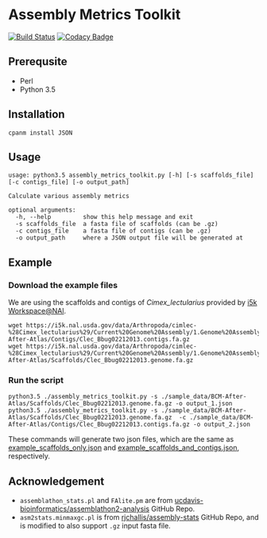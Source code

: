 # Assembly Metrics Toolkit

[![Build Status](https://travis-ci.org/NAL-i5K/Assembly_Metrics_Toolkit.svg?branch=master)](https://travis-ci.org/NAL-i5K/Assembly_Metrics_Toolkit)
[![Codacy Badge](https://api.codacy.com/project/badge/Grade/485c473433484161a68b11ca734ef949)](https://www.codacy.com/app/hsiaoyi0504/Assembly_Metrics_Toolkit?utm_source=github.com&amp;utm_medium=referral&amp;utm_content=hsiaoyi0504/Assembly_Metrics_Toolkit&amp;utm_campaign=Badge_Grade)

## Prerequsite

* Perl
* Python 3.5

## Installation

`cpanm install JSON`

## Usage

``` shell
usage: python3.5 assembly_metrics_toolkit.py [-h] [-s scaffolds_file]
[-c contigs_file] [-o output_path]

Calculate various assembly metrics

optional arguments:
  -h, --help         show this help message and exit
  -s scaffolds_file  a fasta file of scaffolds (can be .gz)
  -c contigs_file    a fasta file of contigs (can be .gz)
  -o output_path     where a JSON output file will be generated at
```

## Example

### Download the example files

We are using the scaffolds and contigs of *Cimex_lectularius* provided by [i5k Workspace@NAl](https://i5k.nal.usda.gov/Cimex_lectularius).

``` shell
wget https://i5k.nal.usda.gov/data/Arthropoda/cimlec-%28Cimex_lectularius%29/Current%20Genome%20Assembly/1.Genome%20Assembly/BCM-After-Atlas/Contigs/Clec_Bbug02212013.contigs.fa.gz
wget https://i5k.nal.usda.gov/data/Arthropoda/cimlec-%28Cimex_lectularius%29/Current%20Genome%20Assembly/1.Genome%20Assembly/BCM-After-Atlas/Scaffolds/Clec_Bbug02212013.genome.fa.gz
```

### Run the script

```
python3.5 ./assembly_metrics_toolkit.py -s ./sample_data/BCM-After-Atlas/Scaffolds/Clec_Bbug02212013.genome.fa.gz -o output_1.json
python3.5 ./assembly_metrics_toolkit.py -s ./sample_data/BCM-After-Atlas/Scaffolds/Clec_Bbug02212013.genome.fa.gz  -c ./sample_data/BCM-After-Atlas/Contigs/Clec_Bbug02212013.contigs.fa.gz -o output_2.json
```

These commands will generate two json files, which are the same as [example_scaffolds_only.json](example_scaffolds_only.json) and [example_scaffolds_and_contigs.json](example_scaffolds_and_contigs.json), respectively.

## Acknowledgement

 * `assemblathon_stats.pl` and `FAlite.pm` are from [ucdavis-bioinformatics/assemblathon2-analysis](https://github.com/ucdavis-bioinformatics/assemblathon2-analysis) GitHub Repo.
 * `asm2stats.minmaxgc.pl` is from [rjchallis/assembly-stats](https://github.com/rjchallis/assembly-stats) GitHub Repo, and is modified to also support `.gz` input fasta file.
